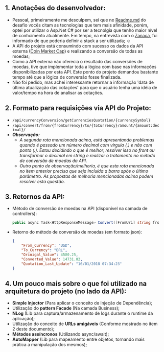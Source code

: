 ## 1. Anotações do desenvolvedor:

- Pessoal, primeiramente me desculpem, sei que no [Readme.md](https://github.com/HotelUrbano/challenge-bravo/blob/master/README.md) do desafio vocês citam as tecnologias que tem mais afinidade, porém, optei por utilizar o Asp.Net C# por ser a tecnolgia que tenho maior nível de conhcimento atualmente. Em tempo, na entrevista com o [Zanaca](https://github.com/zanaca), fui informado de que poderia definir a stack a ser utilizada; :relaxed:
- A API do projeto está consumindo com sucesso os dados da API externa ([Coin Market Cap](https://coinmarketcap.com/api/)) e realizando a conversão de todas as moedas;
- Como a API externa não oferecia o resultado das conversões de moedas, tive que implementar toda a lógica com base nas informações disponibilizadas por esta API. Este ponto do projeto demandou bastante tempo até que a lógica de conversão fosse finalizada.
- Não foi pedido, mas achei interessante retornar a informação 'data de última atualização das cotações' para que o usuário tenha uma idéia de valor/tempo na hora de analisar as cotações.

## 2. Formato para requisições via API do Projeto:

- ```/api/currencyConversion/getCurrenciesQuotation/{currencySymbol}```
- ```/api/convert/from/{fromCurrency}/to/{toCurrency}/amount/{amount:decimal}/```
 - ***Observação:*** 
    - *A segunda rota mencionada acima, está apresentando problemas quando é passado um número decimal com vírgula (,) e não com ponto (.). Estou decidindo o que é melhor, resolver isso no front ou transformar o decimal em string e realizar o tratamento no método de conversão de moedas da API.*
    - *Outro ponto de observação/melhoria, é que esta rota mencionada no item anterior precisa que seja incluída a barra após o último parâmetro. As propostas de melhoria mencionadas acima podem resolver esta questão.*

## 3. Retornos da API:

 - Método de conversão de moedas na API (disponível na camada de controllers): 
    ```csharp
    public async Task<HttpResponseMessage> Convert([FromUri] string fromCurrency, string toCurrency, decimal amount){ ... }
    ```
    
 - Retorno do método de conversão de moedas (em formato json):    
    ```json
    {
        "From_Currency": "USD",
        "To_Currency": "BRL",
        "Orinigal_Value": 4580.25,
        "Converted_Value": 14731.02,
        "Quotation_Last_Update": "16/01/2018 07:34:23"
    }
    ```
    
## 4. Um pouco mais sobre o que foi utilizado na arquitetura do projeto (no lado da API):
    
- **Simple Injector** (Para aplicar o conceito de Injeção de Dependência);
- Utilização do **pattern Facade** (Na camada Business);
- **NLog** (Lib para captura/armazenamento de logs durante o runtime da aplicação);
- Utilização do conceito de **URLs amigáveis** (Conforme mostrado no item 2 deste documento);
- **Métodos assíncronos** (Utilizando async/await);
- **AutoMapper** (Lib para mapeamento entre objetos, tornando mais prática a manipulação dos mesmos);
